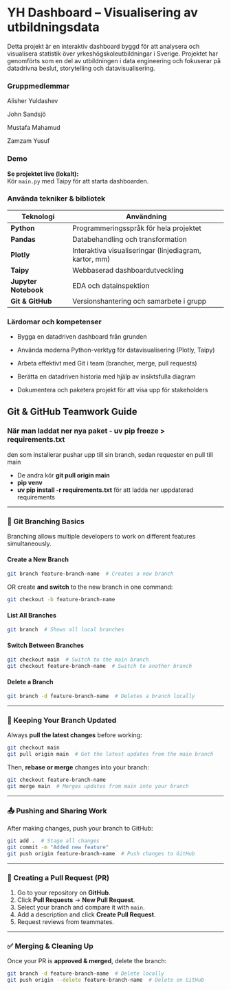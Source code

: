 # YH Dashboard – Visualisering av utbildningsdata

Detta projekt är en interaktiv dashboard byggd för att analysera och visualisera statistik över yrkeshögskoleutbildningar i Sverige. Projektet har genomförts som en del av utbildningen i data engineering och fokuserar på datadrivna beslut, storytelling och datavisualisering.

### Gruppmedlemmar
Alisher Yuldashev

John Sandsjö

Mustafa Mahamud

Zamzam Yusuf


### Demo

**Se projektet live (lokalt):**  
Kör `main.py` med Taipy för att starta dashboarden.

### Använda tekniker & bibliotek

| Teknologi          | Användning                                             |
|--------------------|--------------------------------------------------------|
| **Python**         | Programmeringsspråk för hela projektet                 |
| **Pandas**         | Databehandling och transformation                      |
| **Plotly**         | Interaktiva visualiseringar (linjediagram, kartor, mm) |
| **Taipy**          | Webbaserad dashboardutveckling                         |
| **Jupyter Notebook** | EDA och datainspektion                                |
| **Git & GitHub**   | Versionshantering och samarbete i grupp 

### Lärdomar och kompetenser
- Bygga en datadriven dashboard från grunden

- Använda moderna Python-verktyg för datavisualisering (Plotly, Taipy)

- Arbeta effektivt med Git i team (brancher, merge, pull requests)

- Berätta en datadriven historia med hjälp av insiktsfulla diagram

- Dokumentera och paketera projekt för att visa upp för stakeholders

## Git & GitHub Teamwork Guide 

### När man laddat ner nya paket - **uv pip freeze > requirements.txt**
den som installerar pushar upp till sin branch, sedan requester en pull till main 

- De andra kör **git pull origin main** 
- **pip venv**
- **uv pip install -r requirements.txt** för att ladda ner uppdaterad requirements

---

### 📌 Git Branching Basics
Branching allows multiple developers to work on different features simultaneously.

#### **Create a New Branch**
```bash
git branch feature-branch-name  # Creates a new branch
```

OR create **and switch** to the new branch in one command:
```bash
git checkout -b feature-branch-name
```

#### **List All Branches**
```bash
git branch  # Shows all local branches
```

#### **Switch Between Branches**
```bash
git checkout main  # Switch to the main branch
git checkout feature-branch-name  # Switch to another branch
```

#### **Delete a Branch**
```bash
git branch -d feature-branch-name  # Deletes a branch locally
```

---

### 🔄 Keeping Your Branch Updated
Always **pull the latest changes** before working:
```bash
git checkout main
git pull origin main  # Get the latest updates from the main branch
```

Then, **rebase or merge** changes into your branch:
```bash
git checkout feature-branch-name
git merge main  # Merges updates from main into your branch
```

---

### 📤 Pushing and Sharing Work
After making changes, push your branch to GitHub:
```bash
git add .  # Stage all changes
git commit -m "Added new feature"
git push origin feature-branch-name  # Push changes to GitHub
```

---

### 🔀 Creating a Pull Request (PR)
1. Go to your repository on **GitHub**.
2. Click **Pull Requests** → **New Pull Request**.
3. Select your branch and compare it with `main`.
4. Add a description and click **Create Pull Request**.
5. Request reviews from teammates.

---

### ✅ Merging & Cleaning Up
Once your PR is **approved & merged**, delete the branch:
```bash
git branch -d feature-branch-name  # Delete locally
git push origin --delete feature-branch-name  # Delete on GitHub
```